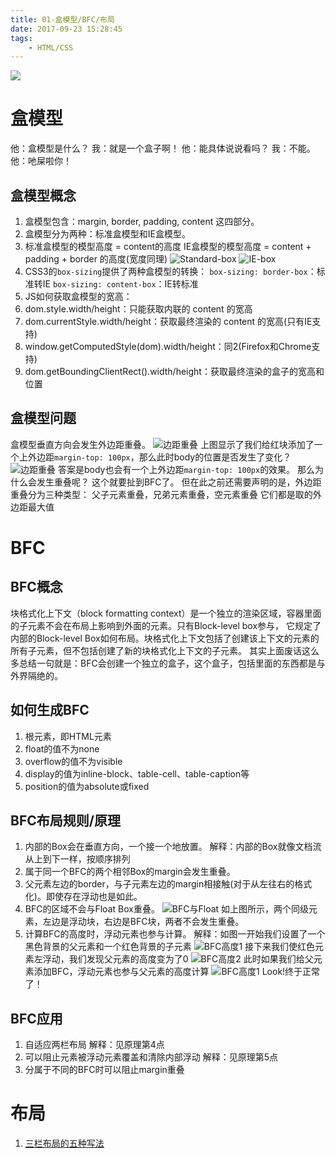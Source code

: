 ```yaml
---
title: 01-盒模型/BFC/布局
date: 2017-09-23 15:28:45
tags:
	- HTML/CSS
---
```

<img src="/images/index/01.jpg" />
<!--more-->

# 盒模型

他：盒模型是什么？
我：就是一个盒子啊！
他：能具体说说看吗？
我：不能。
他：吔屎啦你！

## 盒模型概念

1. 盒模型包含：margin, border, padding, content 这四部分。
2. 盒模型分为两种：标准盒模型和IE盒模型。
3. 标准盒模型的模型高度 = content的高度
 IE盒模型的模型高度 = content + padding + border 的高度(宽度同理)
 ![Standard-box](/images/standard-box.jpg)
 ![IE-box](/images/ie-box.jpg)
4. CSS3的`box-sizing`提供了两种盒模型的转换：
 `box-sizing: border-box`：标准转IE
 `box-sizing: content-box`：IE转标准
5. JS如何获取盒模型的宽高：
1. dom.style.width/height：只能获取内联的 content 的宽高
2. dom.currentStyle.width/height：获取最终渲染的 content 的宽高(只有IE支持)
3. window.getComputedStyle(dom).width/height：同2(Firefox和Chrome支持)
4. dom.getBoundingClientRect().width/height：获取最终渲染的盒子的宽高和位置

## 盒模型问题

盒模型垂直方向会发生外边距重叠。
![边距重叠](/images/边距重叠.png)
上图显示了我们给红块添加了一个上外边距`margin-top: 100px`，那么此时body的位置是否发生了变化？
![边距重叠](/images/边距重叠2.png)
答案是body也会有一个上外边距`margin-top: 100px`的效果。
那么为什么会发生重叠呢？
这个就要扯到BFC了。
但在此之前还需要声明的是，外边距重叠分为三种类型：
父子元素重叠，兄弟元素重叠，空元素重叠
它们都是取的外边距最大值

# BFC

## BFC概念

块格式化上下文（block formatting context）是一个独立的渲染区域，容器里面的子元素不会在布局上影响到外面的元素。只有Block-level box参与， 它规定了内部的Block-level Box如何布局。块格式化上下文包括了创建该上下文的元素的所有子元素，但不包括创建了新的块格式化上下文的子元素。
其实上面废话这么多总结一句就是：BFC会创建一个独立的盒子，这个盒子，包括里面的东西都是与外界隔绝的。

## 如何生成BFC

1. 根元素，即HTML元素
2. float的值不为none
3. overflow的值不为visible
4. display的值为inline-block、table-cell、table-caption等
5. position的值为absolute或fixed

## BFC布局规则/原理

1. 内部的Box会在垂直方向，一个接一个地放置。
解释：内部的Box就像文档流从上到下一样，按顺序排列
2. 属于同一个BFC的两个相邻Box的margin会发生重叠。
3. 父元素左边的border，与子元素左边的margin相接触(对于从左往右的格式化)。即使存在浮动也是如此。
4. BFC的区域不会与Float Box重叠。
![BFC与Float](/images/BFC与Float.png)
如上图所示，两个同级元素，左边是浮动块，右边是BFC块，两者不会发生重叠。
5. 计算BFC的高度时，浮动元素也参与计算。
解释：如图一开始我们设置了一个黑色背景的父元素和一个红色背景的子元素
![BFC高度1](/images/BFC高度1.png)
接下来我们使红色元素左浮动，我们发现父元素的高度变为了0
![BFC高度2](/images/BFC高度2.png)
此时如果我们给父元素添加BFC，浮动元素也参与父元素的高度计算
![BFC高度1](/images/BFC高度1.png)
Look!终于正常了！

## BFC应用

1. 自适应两栏布局
解释：见原理第4点
2. 可以阻止元素被浮动元素覆盖和清除内部浮动
解释：见原理第5点
3. 分属于不同的BFC时可以阻止margin重叠

# 布局

1. [三栏布局的五种写法](https://github.com/KokoTa/All-demo/blob/master/demo/Layout/%E4%B8%89%E6%A0%8F%E5%B8%83%E5%B1%80/index.html)